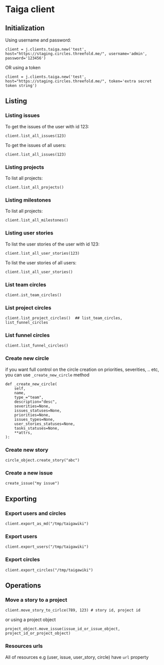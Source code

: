 # Taiga client

## Initialization

Using username and  password:
```
client = j.clients.taiga.new('test', host="https://staging.circles.threefold.me/", username='admin', password='123456')
```
OR using a token

```
client = j.clients.taiga.new('test', host="https://staging.circles.threefold.me/", token='extra secret token string')
```
## Listing

### Listing issues

To get the issues of the user with id 123:
```
client.list_all_issues(123)
```
To get the issues of all users:
```
client.list_all_issues(123)

```
### Listing projects

To list all projects:
```
client.list_all_projects()
```


### Listing milestones

To list all projects:
```
client.list_all_milestones()

```
### Listing user stories

To list the user stories of the user with id 123:

```
client.list_all_user_stories(123)
```

To list the user stories of all users:

```
client.list_all_user_stories()
```


### List team circles

```
client.ist_team_circles()
```


### List project circles

```
client.list_project_circles()  ## list_team_circles, list_funnel_circles
```

### List funnel circles

```
client.list_funnel_circles()

```

### Create new circle

if you want full control on the circle creation on priorities, severities, .. etc, you can use `_create_new_circle` method


```
def _create_new_circle(
    self,
    name,
    type_="team",
    description="desc",
    severities=None,
    issues_statuses=None,
    priorities=None,
    issues_types=None,
    user_stories_statuses=None,
    tasks_statuses=None,
    **attrs,
):
```

### Create new story

```
circle_object.create_story("abc")
```

### Create a new  issue

```
create_issue("my issue")
```

## Exporting

### Export users and circles

```
client.export_as_md("/tmp/taigawiki")
```

### Export users

```
client.export_users("/tmp/taigawiki")
```
### Export circles
```
client.export_circles("/tmp/taigawiki")
```
## Operations

### Move a story to a project

```
client.move_story_to_cirlce(789, 123) # story id, project id
```

or using a project object
```
project_object.move_issue(issue_id_or_issue_object, project_id_or_project_object)
```

### Resources urls
All of resources e.g (user, issue, user_story, circle) have `url` property
